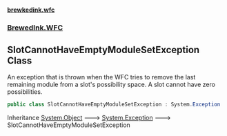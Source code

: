 #### [brewkedink.wfc](index.md 'index')
### [BrewedInk.WFC](BrewedInk_WFC.md 'BrewedInk.WFC')
## SlotCannotHaveEmptyModuleSetException Class
An exception that is thrown when the WFC tries to remove the last remaining module from a slot's possibility space. A slot cannot have zero possibilities.  
```csharp
public class SlotCannotHaveEmptyModuleSetException : System.Exception
```

Inheritance [System.Object](https://docs.microsoft.com/en-us/dotnet/api/System.Object 'System.Object') &#129106; [System.Exception](https://docs.microsoft.com/en-us/dotnet/api/System.Exception 'System.Exception') &#129106; SlotCannotHaveEmptyModuleSetException  
